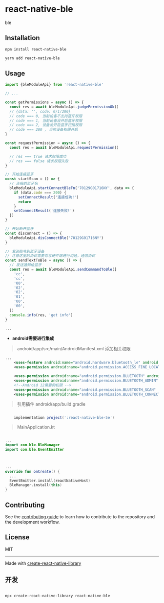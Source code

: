 # react-native-ble

ble

## Installation

```sh
npm install react-native-ble
```

```sh
yarn add react-native-ble
```

## Usage

```js
import {bleModuleApi} from 'react-native-ble'

// ...

const getPermissions = async () => {
  const res = await bleModuleApi.judgePermissionOk()
  // {data: '', code: 0/1/200}
  // code === 0, 当前设备不支持蓝牙权限
  // code === 1, 当前设备没开启蓝牙权限
  // code === 2, 设备没开启蓝牙扫描权限
  // code === 200 , 当前设备权限开启
}

const requestPermission = async () => {
  const res = await bleModuleApi.requestPermission()

  // res === true 请求权限成功
  // res === false 请求权限失败
}

// 开始连接蓝牙
const startScan = () => {
  // 连接的蓝牙名
  bleModuleApi.startConnectBleFn('70129G01716NY', data => {
    if (data.code === 200) {
      setConnectResult('连接成功!')
      return
    }
    setConnectResult('连接失败!')
  })
}

// 开始断开蓝牙
const disconnect = () => {
  bleModuleApi.disConnectBle('70129G01716NY')
}

// 发送指令到蓝牙设备
// 注意这里的协议需要你与硬件端进行沟通，通信协议
const sendTextToBle = async () => {
  // 发送通知给蓝牙
  const res = await bleModuleApi.sendCommandToBle([
    'cc',
    'cc',
    '00',
    '02',
    '02',
    '01',
    '00',
    '00',
  ])
  console.info(res, 'get info')
}

...

```

- **android需要进行集成**

> android/app/src/main/AndroidManifest.xml 添加相关权限

```AndroidManifest.xml
...
    <uses-feature android:name="android.hardware.bluetooth_le" android:required= "true" />
    <uses-permission android:name="android.permission.ACCESS_FINE_LOCATION" />

    <uses-permission android:name="android.permission.BLUETOOTH" android:maxSdkVersion="30" />
    <uses-permission android:name="android.permission.BLUETOOTH_ADMIN" android:maxSdkVersion="30" />
    <!--Android 12需要的权限 -->
    <uses-permission android:name="android.permission.BLUETOOTH_SCAN"  android:usesPermissionFlags="neverForLocation"/>
    <uses-permission android:name="android.permission.BLUETOOTH_CONNECT" />
```

> 引用插件 android/app/build.gradle

```build.gradle

    implementation project(':react-native-ble-5e')

```

> MainApplication.kt

```MainApplication.kt

...
import com.ble.BleManager
import com.ble.EventEmitter



...
override fun onCreate() {
  ...
  EventEmitter.install(reactNativeHost)
  BleManager.install(this)
}
```

## Contributing

See the [contributing guide](CONTRIBUTING.md) to learn how to contribute to the repository and the development workflow.

## License

MIT

---

Made with [create-react-native-library](https://github.com/callstack/react-native-builder-bob)

## 开发

```md

npx create-react-native-library react-native-ble
```
